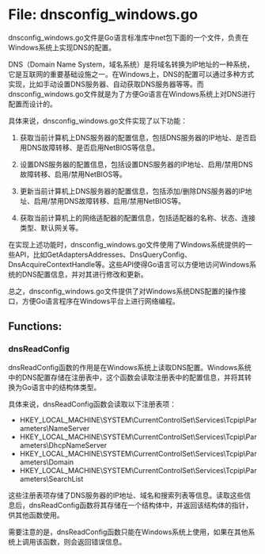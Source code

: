 # File: dnsconfig_windows.go

dnsconfig_windows.go文件是Go语言标准库中net包下面的一个文件，负责在Windows系统上实现DNS的配置。

DNS（Domain Name System，域名系统）是将域名转换为IP地址的一种系统，它是互联网的重要基础设施之一。在Windows上，DNS的配置可以通过多种方式实现，比如手动设置DNS服务器、自动获取DNS服务器等等。而dnsconfig_windows.go文件就是为了方便Go语言在Windows系统上对DNS进行配置而设计的。

具体来说，dnsconfig_windows.go文件实现了以下功能：

1. 获取当前计算机上DNS服务器的配置信息，包括DNS服务器的IP地址、是否启用DNS故障转移、是否启用NetBIOS等信息。

2. 设置DNS服务器的配置信息，包括设置DNS服务器的IP地址、启用/禁用DNS故障转移、启用/禁用NetBIOS等。

3. 更新当前计算机上DNS服务器的配置信息，包括添加/删除DNS服务器的IP地址、启用/禁用DNS故障转移、启用/禁用NetBIOS等。

4. 获取当前计算机上的网络适配器的配置信息，包括适配器的名称、状态、连接类型、默认网关等。

在实现上述功能时，dnsconfig_windows.go文件使用了Windows系统提供的一些API，比如GetAdaptersAddresses、DnsQueryConfig、DnsAcquireContextHandle等。这些API使得Go语言可以方便地访问Windows系统的DNS配置信息，并对其进行修改和更新。

总之，dnsconfig_windows.go文件提供了对Windows系统DNS配置的操作接口，方便Go语言程序在Windows平台上进行网络编程。

## Functions:

### dnsReadConfig

dnsReadConfig函数的作用是在Windows系统上读取DNS配置。Windows系统中的DNS配置存储在注册表中，这个函数会读取注册表中的配置信息，并将其转换为Go语言中的结构体类型。

具体来说，dnsReadConfig函数会读取以下注册表项：

- HKEY_LOCAL_MACHINE\SYSTEM\CurrentControlSet\Services\Tcpip\Parameters\NameServer
- HKEY_LOCAL_MACHINE\SYSTEM\CurrentControlSet\Services\Tcpip\Parameters\DhcpNameServer
- HKEY_LOCAL_MACHINE\SYSTEM\CurrentControlSet\Services\Tcpip\Parameters\Domain
- HKEY_LOCAL_MACHINE\SYSTEM\CurrentControlSet\Services\Tcpip\Parameters\SearchList

这些注册表项存储了DNS服务器的IP地址、域名和搜索列表等信息。读取这些信息后，dnsReadConfig函数将其存储在一个结构体中，并返回该结构体的指针，供其他函数使用。

需要注意的是，dnsReadConfig函数只能在Windows系统上使用，如果在其他系统上调用该函数，则会返回错误信息。



